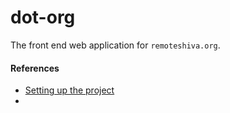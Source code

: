 # dot-org

The front end web application for `remoteshiva.org`.




#### References
* [Setting up the project](https://dev.to/renatobentorocha/setup-a-react-js-project-with-typescript-eslint-and-prettier-without-create-react-app-l6i)
* 

